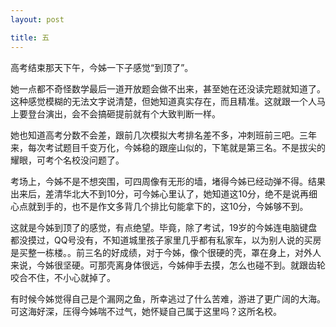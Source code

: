 ```yaml
---
layout: post

title: 五
---
```



高考结束那天下午，今姊一下子感觉“到顶了”。

她一点都不奇怪数学最后一道开放题会做不出来，甚至她在还没读完题就知道了。这种感觉模糊的无法文字说清楚，但她知道真实存在，而且精准。这就跟一个人马上要登台演出，会不会搞砸提前就有个大致判断一样。

她也知道高考分数不会差，跟前几次模拟大考排名差不多，冲刺班前三吧。三年来，每次考试题目千变万化，今姊稳的跟座山似的，下笔就是第三名。不是拔尖的耀眼，可考个名校没问题了。

考场上，今姊不是不想突围，可四周像有无形的墙，堵得今姊已经动弹不得。结果出来后，差清华北大不到10分，可今姊心里认了，她知道这10分，绝不是说再细心点就到手的，也不是作文多背几个排比句能拿下的，这10分，今姊够不到。

这就是今姊到顶了的感觉，有点绝望。毕竟，除了考试，19岁的今姊连电脑键盘都没摸过，QQ号没有，不知道城里孩子家里几乎都有私家车，以为别人说的买房是买整一栋楼。。前三名的好成绩，对于今姊，像个很硬的壳，罩在身上，对外人来说，今姊很坚硬。可那壳离身体很远，今姊伸手去摸，怎么也碰不到。就跟齿轮咬合不住，不小心就掉了。

有时候今姊觉得自己是个漏网之鱼，所幸逃过了什么苦难，游进了更广阔的大海。可这海好深，压得今姊喘不过气，她怀疑自己属于这里吗？这所名校。





